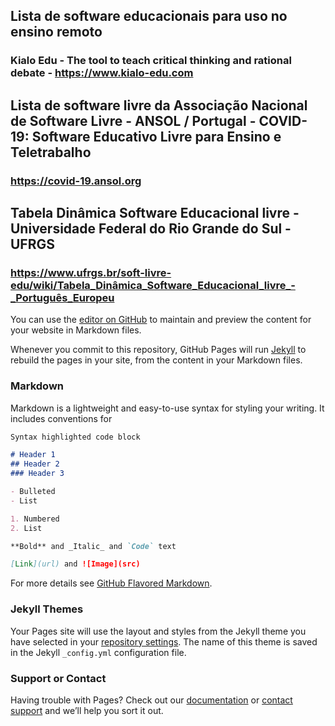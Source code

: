 ## Lista de software educacionais para uso no ensino remoto

### Kialo Edu - The tool to teach critical thinking and rational debate - https://www.kialo-edu.com

## Lista de software livre da Associação Nacional de Software Livre - ANSOL / Portugal - COVID-19: Software Educativo Livre para Ensino e Teletrabalho
### https://covid-19.ansol.org

## Tabela Dinâmica Software Educacional livre - Universidade Federal do Rio Grande do Sul - UFRGS
### https://www.ufrgs.br/soft-livre-edu/wiki/Tabela_Dinâmica_Software_Educacional_livre_-_Português_Europeu

You can use the [editor on GitHub](https://github.com/mrockembach/covid-software-educacionais.github.io/edit/gh-pages/index.md) to maintain and preview the content for your website in Markdown files.

Whenever you commit to this repository, GitHub Pages will run [Jekyll](https://jekyllrb.com/) to rebuild the pages in your site, from the content in your Markdown files.

### Markdown

Markdown is a lightweight and easy-to-use syntax for styling your writing. It includes conventions for

```markdown
Syntax highlighted code block

# Header 1
## Header 2
### Header 3

- Bulleted
- List

1. Numbered
2. List

**Bold** and _Italic_ and `Code` text

[Link](url) and ![Image](src)
```

For more details see [GitHub Flavored Markdown](https://guides.github.com/features/mastering-markdown/).

### Jekyll Themes

Your Pages site will use the layout and styles from the Jekyll theme you have selected in your [repository settings](https://github.com/mrockembach/covid-software-educacionais.github.io/settings). The name of this theme is saved in the Jekyll `_config.yml` configuration file.

### Support or Contact

Having trouble with Pages? Check out our [documentation](https://docs.github.com/categories/github-pages-basics/) or [contact support](https://github.com/contact) and we’ll help you sort it out.
